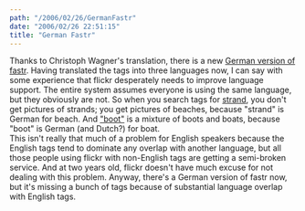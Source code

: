 ```yaml
---
path: "/2006/02/26/GermanFastr" 
date: "2006/02/26 22:51:15" 
title: "German Fastr" 
---
```

Thanks to Christoph Wagner's translation, there is a new <a href="http://randomchaos.com/games/fastr/de/">German version of fastr</a>. Having translated the tags into three languages now, I can say with some experience that flickr desperately needs to improve language support. The entire system assumes everyone is using the same language, but they obviously are not. So when you search tags for <a href="http://flickr.com/photos/tags/strand/interesting/">strand</a>, you don't get pictures of strands; you get pictures of beaches, because "strand" is German for beach. And <a href="http://flickr.com/photos/tags/boot/interesting/">"boot"</a> is a mixture of boots and boats, because "boot" is German (and Dutch?) for boat.<br>This isn't really that much of a problem for English speakers because the English tags tend to dominate any overlap with another language, but all those people using flickr with non-English tags are getting a semi-broken service. And at two years old, flickr doesn't have much excuse for not dealing with this problem. Anyway, there's a German version of fastr now, but it's missing a bunch of tags because of substantial language overlap with English tags.